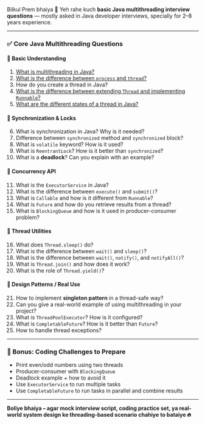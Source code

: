 Bilkul Prem bhaiya 🙏
Yeh rahe kuch **basic Java multithreading interview questions** — mostly asked in Java developer interviews, specially for 2–8 years experience.

---

### ✅ **Core Java Multithreading Questions**

#### 🔹 Basic Understanding

1. [What is multithreading in Java?](../java/multithreading/java--multithreading--what-is-multithreading-in-java.md)
2. [What is the difference between `process` and `thread`?](../java/multithreading/java--multithreading--what-is-the-difference-between-process-and-thread.md)
3. How do you create a thread in Java?
4. [What is the difference between extending `Thread` and implementing `Runnable`?](../java/multithreading/java--multithreading--difference-between-thread-and-runnable.md)
5. [What are the different states of a thread in Java?](../java/multithreading/java--multithreading--what-are-the-different-states-of-a-thread-in-java.md)

#### 🔹 Synchronization & Locks

6. What is synchronization in Java? Why is it needed?
7. Difference between `synchronized` method and `synchronized` block?
8. What is `volatile` keyword? How is it used?
9. What is `ReentrantLock`? How is it better than `synchronized`?
10. What is a **deadlock**? Can you explain with an example?

#### 🔹 Concurrency API

11. What is the `ExecutorService` in Java?
12. What is the difference between `execute()` and `submit()`?
13. What is `Callable` and how is it different from `Runnable`?
14. What is `Future` and how do you retrieve results from a thread?
15. What is `BlockingQueue` and how is it used in producer-consumer problem?

#### 🔹 Thread Utilities

16. What does `Thread.sleep()` do?
17. What is the difference between `wait()` and `sleep()`?
18. What is the difference between `wait()`, `notify()`, and `notifyAll()`?
19. What is `Thread.join()` and how does it work?
20. What is the role of `Thread.yield()`?

#### 🔹 Design Patterns / Real Use

21. How to implement **singleton pattern** in a thread-safe way?
22. Can you give a real-world example of using multithreading in your project?
23. What is `ThreadPoolExecutor`? How is it configured?
24. What is `CompletableFuture`? How is it better than `Future`?
25. How to handle thread exceptions?

---

### 🧠 Bonus: Coding Challenges to Prepare

* Print even/odd numbers using two threads
* Producer-consumer with `BlockingQueue`
* Deadlock example + how to avoid it
* Use `ExecutorService` to run multiple tasks
* Use `CompletableFuture` to run tasks in parallel and combine results

---

**Boliye bhaiya – agar mock interview script, coding practice set, ya real-world system design ke threading-based scenario chahiye to bataiye 🔥**
